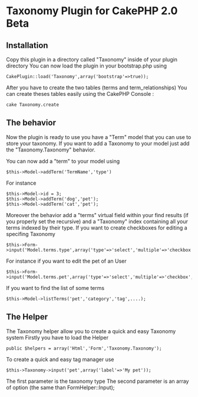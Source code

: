 Taxonomy Plugin for CakePHP 2.0 Beta
============================================================


Installation
-------------------------------------------------------
Copy this plugin in a directory called "Taxonomy" inside of your plugin directory
You can now load the plugin in your bootstrap.php using

    CakePlugin::load('Taxonomy',array('bootstrap'=>true));

After you have to create the two tables (terms and term_relationships)
You can create theses tables easily using the CakePHP Console :

	cake Taxonomy.create

The behavior
-------------------------------------------------------
Now the plugin is ready to use you have a "Term" model that you can use to store your taxonomy. If you want to add a Taxonomy to your model just add 
the "Taxonomy.Taxonomy" behavior.

You can now add a "term" to your model using

	$this->Model->addTerm('TermName','type')

For instance

	$this->Model->id = 3;
	$this->Model->addTerm('dog','pet');
	$this->Model->addTerm('cat','pet');

Moreover the behavior add a "terms" virtual field within your find results (if you properly set the recursive) and a "Taxonomy" index containing all
your terms indexed by their type.
If you want to create checkboxes for editing a specifing Taxonomy
	
	$this->Form->input('Model.terms.type',array('type'=>'select','multiple'=>'checkbox','options'=>$options));

For instance if you want to edit the pet of an User

	$this->Form->input('Model.terms.pet',array('type'=>'select','multiple'=>'checkbox','options'=>$pets)))

If you want to find the list of some terms

	$this->Model->listTerms('pet','category','tag',....);


The Helper
-------------------------------------------------------
The Taxonomy helper allow you to create a quick and easy Taxonomy system
Firstly you have to load the Helper

	public $helpers = array('Html','Form','Taxonomy.Taxonomy');

To create a quick and easy tag manager use
	
	$this->Taxonomy->input('pet',array('label'=>'My pet'));

The first parameter is the taxonomy type
The second parameter is an array of option (the same than FormHelper::Input); 


